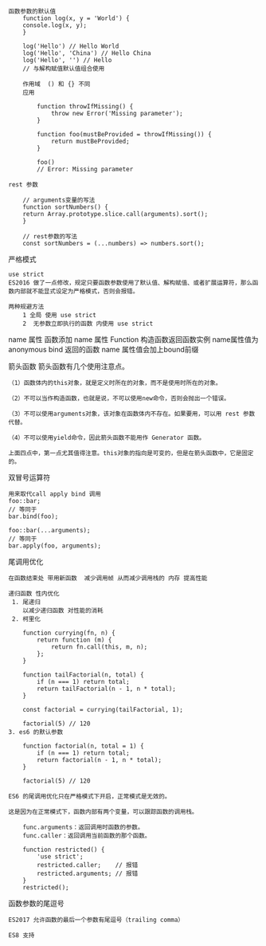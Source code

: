     函数参数的默认值
        function log(x, y = 'World') {
        console.log(x, y);
        }

        log('Hello') // Hello World
        log('Hello', 'China') // Hello China
        log('Hello', '') // Hello
        // 与解构赋值默认值组合使用

        作用域  () 和 {} 不同 
        应用  

            function throwIfMissing() {
                throw new Error('Missing parameter');
            }

            function foo(mustBeProvided = throwIfMissing()) {
                return mustBeProvided;
            }

            foo()
            // Error: Missing parameter

    rest 参数

        // arguments变量的写法
        function sortNumbers() {
        return Array.prototype.slice.call(arguments).sort();
        }

        // rest参数的写法
        const sortNumbers = (...numbers) => numbers.sort();


严格模式

    use strict 
    ES2016 做了一点修改，规定只要函数参数使用了默认值、解构赋值、或者扩展运算符，那么函数内部就不能显式设定为严格模式，否则会报错。

    两种规避方法 
        1 全局 使用 use strict 
        2  无参数立即执行的函数 内使用 use strict 

name 属性
    函数添加 name 属性 
    Function 构造函数返回函数实例 name属性值为 anonymous 
    bind 返回的函数 name 属性值会加上bound前缀

箭头函数
    箭头函数有几个使用注意点。

    （1）函数体内的this对象，就是定义时所在的对象，而不是使用时所在的对象。

    （2）不可以当作构造函数，也就是说，不可以使用new命令，否则会抛出一个错误。

    （3）不可以使用arguments对象，该对象在函数体内不存在。如果要用，可以用 rest 参数代替。

    （4）不可以使用yield命令，因此箭头函数不能用作 Generator 函数。

    上面四点中，第一点尤其值得注意。this对象的指向是可变的，但是在箭头函数中，它是固定的。

双冒号运算符

    用来取代call apply bind 调用
    foo::bar;
    // 等同于
    bar.bind(foo);

    foo::bar(...arguments);
    // 等同于
    bar.apply(foo, arguments);

尾调用优化

    在函数结束处 带用新函数  减少调用帧 从而减少调用栈的 内存 提高性能 
    
    递归函数 性内优化  
     1. 尾递归
        以减少递归函数 对性能的消耗 
     2. 柯里化 

        function currying(fn, n) {
            return function (m) {
                return fn.call(this, m, n);
            };
        }

        function tailFactorial(n, total) {
            if (n === 1) return total;
            return tailFactorial(n - 1, n * total);
        }

        const factorial = currying(tailFactorial, 1);

        factorial(5) // 120
    3. es6 的默认参数 

        function factorial(n, total = 1) {
            if (n === 1) return total;
            return factorial(n - 1, n * total);
        }

        factorial(5) // 120

    ES6 的尾调用优化只在严格模式下开启，正常模式是无效的。

    这是因为在正常模式下，函数内部有两个变量，可以跟踪函数的调用栈。

        func.arguments：返回调用时函数的参数。
        func.caller：返回调用当前函数的那个函数。 

        function restricted() {
            'use strict';
            restricted.caller;    // 报错
            restricted.arguments; // 报错
        }
        restricted();

函数参数的尾逗号

    ES2017 允许函数的最后一个参数有尾逗号（trailing comma）

    ES8 支持 
    